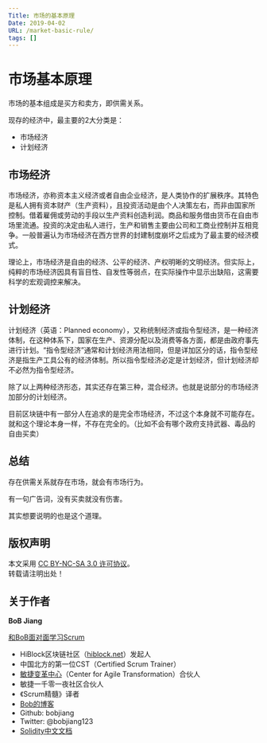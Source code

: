 ```yaml
---
Title: 市场的基本原理
Date: 2019-04-02
URL: /market-basic-rule/ 
tags: []
---
```

# 市场基本原理

市场的基本组成是买方和卖方，即供需关系。

现存的经济中，最主要的2大分类是：
- 市场经济
- 计划经济

## 市场经济

市场经济，亦称资本主义经济或者自由企业经济，是人类协作的扩展秩序。其特色是私人拥有资本财产（生产资料），且投资活动是由个人决策左右，而非由国家所控制。借着雇佣或劳动的手段以生产资料创造利润。商品和服务借由货币在自由市场里流通。投资的决定由私人进行，生产和销售主要由公司和工商业控制并互相竞争。一般普遍认为市场经济在西方世界的封建制度崩坏之后成为了最主要的经济模式。

理论上，市场经济是自由的经济、公平的经济、产权明晰的文明经济。但实际上，纯粹的市场经济因具有盲目性、自发性等弱点，在实际操作中显示出缺陷，这需要科学的宏观调控来解决。

## 计划经济

计划经济（英语：Planned economy），又称统制经济或指令型经济，是一种经济体制，在这种体系下，国家在生产、资源分配以及消费等各方面，都是由政府事先进行计划。“指令型经济”通常和计划经济用法相同，但是详加区分的话，指令型经济是指生产工具公有的经济体制。所以指令型经济必定是计划经济，但计划经济却不必然为指令型经济。

除了以上两种经济形态，其实还存在第三种，混合经济。也就是说部分的市场经济加部分的计划经济。

目前区块链中有一部分人在追求的是完全市场经济，不过这个本身就不可能存在。就和这个理论本身一样，不存在完全的。（比如不会有哪个政府支持武器、毒品的自由买卖）

## 总结
存在供需关系就存在市场，就会有市场行为。

有一句广告词，没有买卖就没有伤害。

其实想要说明的也是这个道理。

## 版权声明

本文采用 [CC BY-NC-SA 3.0 许可协议](https://creativecommons.org/licenses/by-nc-sa/3.0/deed.zh)。  
转载请注明出处！

## 关于作者

**BoB Jiang**

[和BoB面对面学习Scrum](https://appmopev1px9533.h5.xiaoeknow.com/homepage) 

- HiBlock区块链社区（[hiblock.net](https://hiblock.net)）发起人  
- 中国北方的第一位CST（Certified Scrum Trainer）  
- [敏捷变革中心](https://www.c4at.cn/)（Center for Agile Transformation）合伙人  
- 敏捷一千零一夜社区合伙人  
- 《Scrum精髓》译者
- [Bob的博客](https://www.bobjiang.com)
- Github: bobjiang
- Twitter: @bobjiang123
- [Solidity中文文档](https://solidity-cn.readthedocs.io/zh/develop/)